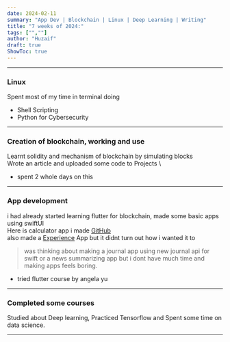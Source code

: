 ```yaml
---
date: 2024-02-11
summary: "App Dev | Blockchain | Linux | Deep Learning | Writing"
title: "7 weeks of 2024:"
tags: ["",""]
author: "Huzaif"
draft: true
ShowToc: true
---
```

---
### Linux
Spent most of my time in terminal doing
- Shell Scripting
- Python for Cybersecurity

---

### Creation of blockchain, working and use
Learnt solidity and mechanism of blockchain by simulating blocks \
Wrote an article and uploaded some code to Projects \
- spent 2 whole days on this

---
###  App development
i had already started learning flutter for blockchain, made some basic apps using swiftUI \
Here is calculator app i made [GitHub](https://github.com/huz4f/calcApp) \
also made a [Experience](https://github.com/huz4f/ExpApp/tree/master) App but it didnt turn out how i wanted it to 


>was thinking about making a journal app using new journal api for swift or a news summarizing app but i dont have much time and making apps feels boring.
>
- tried flutter course by angela yu

---
### Completed some courses
Studied about Deep learning, Practiced Tensorflow and Spent some time on data science.

---